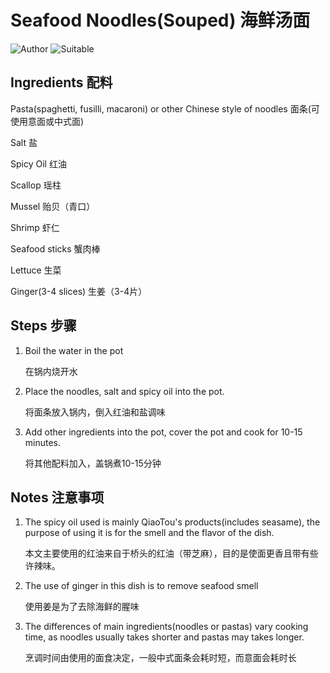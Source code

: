 # Seafood Noodles(Souped) 海鲜汤面

![Author](https://img.shields.io/badge/Author-wwdpm__b1owcar-blueviolet)
![Suitable](https://img.shields.io/badge/Suitable%20For-2--4%20People-brightgreen)

## Ingredients 配料

Pasta(spaghetti, fusilli, macaroni) or other Chinese style of noodles 面条(可使用意面或中式面)

Salt 盐

Spicy Oil 红油

Scallop 瑶柱

Mussel 贻贝（青口）

Shrimp 虾仁

Seafood sticks 蟹肉棒

Lettuce 生菜

Ginger(3-4 slices) 生姜（3-4片）

## Steps 步骤

1. Boil the water in the pot

    在锅内烧开水

2. Place the noodles, salt and spicy oil into the pot.

    将面条放入锅内，倒入红油和盐调味

3. Add other ingredients into the pot, cover the pot and cook for 10-15 minutes.

    将其他配料加入，盖锅煮10-15分钟

## Notes 注意事项

1. The spicy oil used is mainly QiaoTou's products(includes seasame), the purpose of using it is for the smell and the flavor of the dish.

    本文主要使用的红油来自于桥头的红油（带芝麻），目的是使面更香且带有些许辣味。

2. The use of ginger in this dish is to remove seafood smell

    使用姜是为了去除海鲜的腥味

3. The differences of main ingredients(noodles or pastas) vary cooking time, as noodles usually takes shorter and pastas may takes longer.

    烹调时间由使用的面食决定，一般中式面条会耗时短，而意面会耗时长